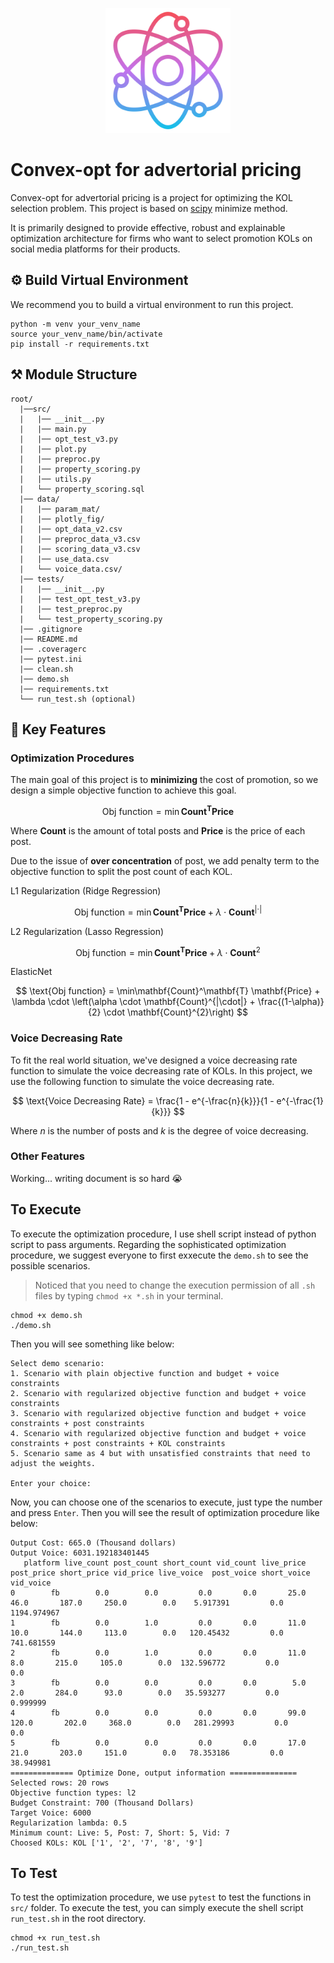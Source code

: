 <p align="center">
  <img src="image/README/1701262792359.png" width="200"/>
</p>

# Convex-opt for advertorial pricing

Convex-opt for advertorial pricing is a project for optimizing the KOL selection problem. This project is based on [scipy](https://www.scipy.org/) minimize method.

It is primarily designed to provide effective, robust and explainable optimization architecture for firms who want to select promotion KOLs on social media platforms for their products.

## ⚙️ Build Virtual Environment

We recommend you to build a virtual environment to run this project.

```plaintext
python -m venv your_venv_name
source your_venv_name/bin/activate
pip install -r requirements.txt
```

## ⚒️ Module Structure

```plaintext
root/
  |──src/
  |   |── __init__.py
  |   |── main.py
  |   |── opt_test_v3.py
  |   |── plot.py
  |   |── preproc.py
  |   |── property_scoring.py
  |   |── utils.py
  |   └── property_scoring.sql  
  |── data/
  |   |── param_mat/
  |   |── plotly_fig/
  |   |── opt_data_v2.csv
  |   |── preproc_data_v3.csv
  |   |── scoring_data_v3.csv
  |   |── use_data.csv 
  |   └── voice_data.csv/
  |── tests/
  |   |── __init__.py
  |   |── test_opt_test_v3.py
  |   |── test_preproc.py
  |   └── test_property_scoring.py
  |── .gitignore
  |── README.md
  |── .coveragerc
  |── pytest.ini
  |── clean.sh
  |── demo.sh
  |── requirements.txt
  └── run_test.sh (optional)
```

## 🔔 Key Features

### Optimization Procedures

The main goal of this project is to **minimizing** the cost of promotion, so we design a simple objective function to achieve this goal.

$$
\text{Obj function} = \min\mathbf{Count}^\mathbf{T} \mathbf{Price}
$$

  Where $\mathbf{Count}$ is the amount of total posts and $\mathbf{Price}$ is the price of each post.

Due to the issue of **over concentration** of post, we add penalty term to the objective function to split the post count of each KOL.

L1 Regularization (Ridge Regression)

$$
\text{Obj function} = \min\mathbf{Count}^\mathbf{T} \mathbf{Price} + \lambda \cdot \mathbf{Count}^{|\cdot|}
$$

L2 Regularization (Lasso Regression)

$$
\text{Obj function} = \min\mathbf{Count}^\mathbf{T} \mathbf{Price} + \lambda \cdot \mathbf{Count}^{2}
$$

ElasticNet

$$
\text{Obj function} = \min\mathbf{Count}^\mathbf{T} \mathbf{Price} + \lambda \cdot \left(\alpha \cdot \mathbf{Count}^{|\cdot|} + \frac{(1-\alpha)}{2} \cdot   \mathbf{Count}^{2}\right)
$$

### Voice Decreasing Rate

To fit the real world situation, we've designed a voice decreasing rate function to simulate the voice decreasing rate of KOLs. In this project, we use the following function to simulate the voice decreasing rate.

$$
\text{Voice Decreasing Rate} = \frac{1 - e^{-\frac{n}{k}}}{1 - e^{-\frac{1}{k}}}
$$

  Where $n$ is the number of posts and $k$ is the degree of voice decreasing.

### Other Features

Working... writing document is so hard 😭

## To Execute

To execute the optimization procedure, I use shell script instead of python script to pass arguments.
Regarding the sophisticated optimization procedure, we suggest everyone to first exxecute the `demo.sh` to see the possible scenarios.

> Noticed that you need to change the execution permission of all `.sh` files by typing `chmod +x *.sh` in your terminal.

```plaintext
chmod +x demo.sh
./demo.sh
```

Then you will see something like below:

```plaintext
Select demo scenario:
1. Scenario with plain objective function and budget + voice constraints
2. Scenario with regularized objective function and budget + voice constraints
3. Scenario with regularized objective function and budget + voice constraints + post constraints
4. Scenario with regularized objective function and budget + voice constraints + post constraints + KOL constraints
5. Scenario same as 4 but with unsatisfied constraints that need to adjust the weights.

Enter your choice:
```

Now, you can choose one of the scenarios to execute, just type the number and press `Enter`. Then you will see the result of optimization procedure like below:

```plaintext
Output Cost: 665.0 (Thousand dollars)
Output Voice: 6031.192183401445
   platform live_count post_count short_count vid_count live_price post_price short_price vid_price live_voice  post_voice short_voice    vid_voice
0        fb        0.0        0.0         0.0       0.0       25.0       46.0       187.0     250.0        0.0    5.917391         0.0  1194.974967
1        fb        0.0        1.0         0.0       0.0       11.0       10.0       144.0     113.0        0.0   120.45432         0.0   741.681559
2        fb        0.0        1.0         0.0       0.0       11.0        8.0       215.0     105.0        0.0  132.596772         0.0          0.0
3        fb        0.0        0.0         0.0       0.0        5.0        2.0       284.0      93.0        0.0   35.593277         0.0     0.999999
4        fb        0.0        0.0         0.0       0.0       99.0      120.0       202.0     368.0        0.0   281.29993         0.0          0.0
5        fb        0.0        0.0         0.0       0.0       17.0       21.0       203.0     151.0        0.0   78.353186         0.0    38.949981
============== Optimize Done, output information ===============
Selected rows: 20 rows
Objective function types: l2
Budget Constraint: 700 (Thousand Dollars)
Target Voice: 6000
Regularization lambda: 0.5
Minimum count: Live: 5, Post: 7, Short: 5, Vid: 7
Choosed KOLs: KOL ['1', '2', '7', '8', '9']
```

## To Test

To test the optimization procedure, we use `pytest` to test the functions in `src/` folder. To execute the test, you can simply execute the shell script `run_test.sh` in the root directory.

```plaintext
chmod +x run_test.sh
./run_test.sh
```
